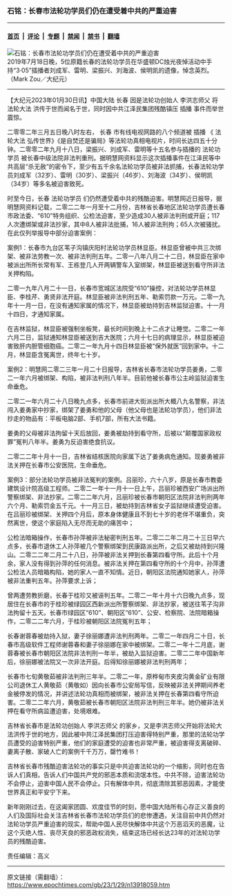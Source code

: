 ### 石铭：长春市法轮功学员们仍在遭受着中共的严重迫害

---

#### [首页](../../../..?n13918059) &nbsp;|&nbsp; [评论](../../../../../epoch-comment?n13918059) &nbsp;|&nbsp; [专题](../../../../../epoch-special?n13918059) &nbsp;|&nbsp; [禁闻](../../../../../epoch-news?n13918059) &nbsp;|&nbsp; [禁书](../../../../../books?n13918059) &nbsp;|&nbsp; [翻墙](https://github.com/gfw-breaker/nogfw/blob/master/README.md?n13918059)


<div><img alt="石铭：长春市法轮功学员们仍在遭受着中共的严重迫害" class="attachment-djy_600_400 size-djy_600_400 wp-post-image" src="https://i.epochtimes.com/assets/uploads/2020/12/1907182332132211-600x400.jpg"/>
<div class="caption">
 2019年7月18日晚，5位原籍长春的法轮功学员在华盛顿DC烛光夜悼活动中手持“3·05”插播者刘成军、雷明、梁振兴、刘海波、侯明凯的遗像，悼念英烈。（Mark Zou／大纪元）
</div></div><hr/><div class="post_content" id="artbody" itemprop="articleBody">
 <!-- article content begin -->
 <p>
  【大纪元2023年01月30日讯】中国大陆
  <ok href="https://www.epochtimes.com/gb/tag/%E9%95%BF%E6%98%A5.html">
   长春
  </ok>
  因是法轮功创始人
  <ok href="https://www.epochtimes.com/gb/tag/%E6%9D%8E%E6%B4%AA%E5%BF%97%E5%B8%88%E7%88%B6.html">
   李洪志师父
  </ok>
  将
  <ok href="https://www.epochtimes.com/gb/tag/%E6%B3%95%E8%BD%AE%E5%A4%A7%E6%B3%95.html">
   法轮大法
  </ok>
  洪传于世而闻名于世，同时因中共江泽民集团残酷镇压
  <ok href="https://www.epochtimes.com/gb/tag/%E6%8F%92%E6%92%AD.html">
   插播
  </ok>
  事件而举世震惊。
 </p>
 <p>
  二零零二年三月五日晚八时左右，
  <ok href="https://www.epochtimes.com/gb/tag/%E9%95%BF%E6%98%A5.html">
   长春
  </ok>
  市有线电视网路的八个频道被
  <ok href="https://www.epochtimes.com/gb/tag/%E6%8F%92%E6%92%AD.html">
   插播
  </ok>
  《
  <ok href="https://www.epochtimes.com/gb/tag/%E6%B3%95%E8%BD%AE%E5%A4%A7%E6%B3%95.html">
   法轮大法
  </ok>
  弘传世界》《是自焚还是骗局》等法轮功真相电视片，时间长达四五十分钟。二零零二年九月十八日，梁振兴、刘成军、雷明等十五名参与插播的
  <ok href="https://www.epochtimes.com/gb/tag/%E6%B3%95%E8%BD%AE%E5%8A%9F%E5%AD%A6%E5%91%98.html">
   法轮功学员
  </ok>
  被长春中级法院非法判重刑。据明慧网资料显示这次插播事件在江泽民等中共高层“杀无赦”的密令下，至少有五千余名法轮功学员被非法抓捕，长春法轮功学员刘成军（32岁）、雷明（30岁）、梁振兴（46岁）、刘海波（34岁）、侯明凯（34岁）等多名被迫害致死。
 </p>
 <p>
  时至今日，长春
  <ok href="https://www.epochtimes.com/gb/tag/%E6%B3%95%E8%BD%AE%E5%8A%9F%E5%AD%A6%E5%91%98.html">
   法轮功学员
  </ok>
  们仍然遭受着中共的残酷迫害。明慧网近日报导，据明慧网资料记载，二零二二年一月至十二月份，吉林省长春地区法轮功学员遭长春市政法委、“610”特务组织、公检法迫害，至少造成30人被非法判刑或开庭；117人次遭绑架或非法抄家，其中8人被非法批捕，16人被非法刑拘；65人次被骚扰。在此仅列举报导中部分迫害案例：
 </p>
 <p>
  案例1：长春市九台区苇子沟镇庆阳村法轮功学员林显臣。林显臣曾被中共三次绑架、被非法劳教一次、被非法判刑五年。二零一八年八月二十二日，林显臣在家中被派出所所长常有军、王栋登几人开两辆警车入室绑架，林显臣被送到看守所非法关押构陷。
 </p>
 <p>
  二零一九年八月二十一日，长春市宽城区法院受“610”操控，对法轮功学员林显臣、李桂芹、勇贤非法开庭。林显臣被非法判刑五年、勒索罚款一万元。二零一九年十一月一日，在没有通知家属的情况下，林显臣被劫持到吉林监狱迫害。十一月十四日，才通知家属。
 </p>
 <p>
  在吉林监狱，林显臣被强制坐板凳，最长时间到晚上十二点才让睡觉。二零二一年六月二日，监狱通知林显臣被送到吉大医院；六月十七日的病理显示，林显臣被迫害致肝内胆管细胞癌。二零二一年九月十四日林显臣被“保外就医”回到家中。十二月，林显臣含冤离世，终年七十岁。
 </p>
 <p>
  案例2：明慧网二零二三年一月二十日报导，吉林省长春市法轮功学员姜勇，二零二一年六月被绑架、构陷，被非法判刑八年半。目前他被长春市公主岭监狱迫害生命垂危。
 </p>
 <p>
  二零二一年六月二十八日晚九点多，长春市前进大街派出所大概八九名警察，非法闯入姜勇家中抄家，绑架了姜勇和他的父母（他父母也是法轮功学员），他们非法抄走的物品有：平板电脑2部、手机7部，所有大法书籍。
 </p>
 <p>
  姜勇的父母被非法拘留十天后放回，姜勇被劫持到看守所，后被以“颠覆国家政权罪”冤判八年半。姜勇为反迫害绝食抗议。
 </p>
 <p>
  二零二二年十月十一日，吉林省结核医院向家属下达了姜勇病危通知。现姜勇被非法关押在长春市公安医院，生命垂危。
 </p>
 <p>
  案例3：部分法轮功学员被非法冤判的案例。吕丽珍，六十八岁，原是长春市教委建筑设计院高级工程师。二零二一年十一月十一日上午，吕丽珍被西安广场派出所警察绑架、非法抄家。二零二二年六月，吕丽珍被长春市朝阳区法院非法判刑两年六个月、勒索罚金五千元。十一月三日，被劫持到吉林省女子监狱继续遭受迫害。在吕丽珍被绑架、关押四个月后，原本身体健康且不到七十岁的老伴不堪重负，突然离世，使这个家庭陷入无尽而无助的痛苦中；
 </p>
 <p>
  公检法暗箱操作，长春市孙萍被非法秘密判刑五年。二零二二年二月二十三日早六点多，长春市退休工人孙萍被几个警察绑架到民康路派出所，之后又被劫持到兴隆山。二零二二年二月二十八日，孙萍被非法关押到长春第四看守所。此后十个月余，家人没有得到孙萍的任何消息。被非法关押在第四看守所的十个月中，孙萍遭公检法人员暗箱构陷，她的家人一直不知情。近日，朝阳区法院通知她家人，孙萍被非法重判五年。孙萍要求上诉；
 </p>
 <p>
  曾两遭劳教折磨，长春于桂珍又被诬判五年。二零二一年十月十六日晚九点多，现居住在长春市的于桂珍被绿园区西新派出所警察绑架、非法抄家，被送往苇子沟非法拘留十五天。长春市绿园区“610”、朝阳区“610”、公安、检察院、法院暗箱操作，二零二二年六月，于桂珍被朝阳区法院冤判五年；
 </p>
 <p>
  长春谢蓉春被劫持入狱，妻子徐丽娜遭非法判刑两年。二零二一年四月二十日，长春市高级软件工程师谢蓉春和妻子徐丽娜在家中被绑架。二零二一年十二月底，谢蓉春被长春市朝阳区法院非法判刑一年半，被劫入监狱迫害。二零二二年中国新年后，徐丽娜被法院又一次非法开庭。后得知徐丽娜被非法判刑两年；
 </p>
 <p>
  长春市七旬黄敬茹被非法判刑三年半。二零二一年，原桦甸市夹皮沟黄金矿业有限公司退休工人黄敬茹（黄敬如）因向长春市公安局写信，反映被非法关押期间养老金被停发的情况，并讲述法轮功真相而被绑架，被非法关押在长春第四看守所迫害。二零二二年六月，黄敬茹被长春市朝阳区法院非法判刑三年半。她仍被非法关押在看守所病监遭迫害，处境艰难。
 </p>
 <p>
  吉林省长春市是法轮功创始人
  <ok href="https://www.epochtimes.com/gb/tag/%E6%9D%8E%E6%B4%AA%E5%BF%97%E5%B8%88%E7%88%B6.html">
   李洪志师父
  </ok>
  的家乡，又是李洪志师父开始将法轮大法洪传于世的地方，因此被中共江泽民集团打压迫害得特别严重，那里的法轮功学员遭受的迫害特别严重，他们的家庭遭受的迫害也非常严重，被迫害得支离破碎、妻离子散、家破人亡的案例千千万万，罄竹难书！
 </p>
 <p>
  吉林省长春市残酷迫害法轮功的事实只是中共迫害法轮功的一个缩影，同时也在告诉人们真相，告诉人们中国共产党的邪恶本质和流氓本性。中共不除，迫害法轮功不会停止，迫害中国人民不会停止。只有解体中共，彻底清除其邪恶因素，才能使世界真正和平安宁下来。
 </p>
 <p>
  新年刚刚过去，在这阖家团圆、欢度佳节的时刻，愿中国大陆所有心存正义善良的人们及国际社会关注吉林省长春市法轮功学员们的悲惨遭遇，关注目前中共仍然对法轮功学员严重迫害的现实，帮助中国人民尽快解体中共这个万恶滔天的恶魔，让这个灭绝人性、丧尽天良的邪恶政权消失，结束这场已经长达23年的对法轮功学员的残酷迫害。
 </p>
 <p>
  责任编辑：高义
 </p>
 <!-- article content end -->
 <div id="below_article_ad">
 </div>
</div>


---

原文链接（需翻墙）：https://www.epochtimes.com/gb/23/1/29/n13918059.htm